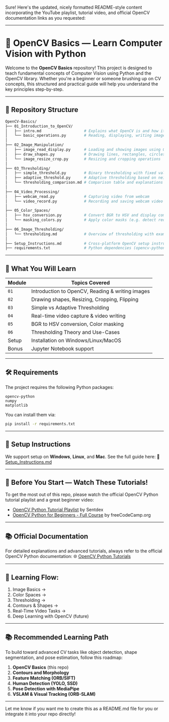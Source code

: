 Sure! Here's the updated, nicely formatted README-style content incorporating the YouTube playlist, tutorial video, and official OpenCV documentation links as you requested:

---

# 🧠 OpenCV Basics — Learn Computer Vision with Python

Welcome to the **OpenCV Basics** repository! This project is designed to teach fundamental concepts of Computer Vision using Python and the OpenCV library. Whether you're a beginner or someone brushing up on CV concepts, this structured and practical guide will help you understand the key principles step-by-step.

---

## 📂 Repository Structure

```bash
OpenCV-Basics/
├── 01_Introduction_to_OpenCV/
│   ├── intro.md                   # Explains what OpenCV is and how it works
│   └── basic_operations.py        # Reading, displaying, writing images, drawing lines/shapes
│
├── 02_Image_Manipulation/
│   ├── image_read_display.py      # Loading and showing images using OpenCV
│   ├── draw_shapes.py             # Drawing lines, rectangles, circles on images
│   └── image_resize_crop.py       # Resizing and cropping operations
│
├── 03_Thresholding/
│   ├── simple_threshold.py        # Binary thresholding with fixed value
│   ├── adaptive_threshold.py      # Adaptive thresholding based on neighborhood
│   └── thresholding_comparison.md # Comparison table and explanations (merged into Setup_Instructions.md)
│
├── 04_Video_Processing/
│   ├── webcam_read.py             # Capturing video from webcam
│   └── video_record.py            # Recording and saving webcam video to a file
│
├── 05_Color_Spaces/
│   ├── hsv_conversion.py          # Convert BGR to HSV and display components
│   └── masking_colors.py          # Apply color masks (e.g. detect red, blue)
│
├── 06_Image_Thresholding/
│   └── thresholding.md            # Overview of thresholding with examples
│
├── Setup_Instructions.md          # Cross-platform OpenCV setup instructions with notebook support
├── requirements.txt               # Python dependencies (opencv-python, numpy, matplotlib)
```

---

## 📌 What You Will Learn

| Module | Topics Covered                                   |
| ------ | ------------------------------------------------ |
| `01`   | Introduction to OpenCV, Reading & writing images |
| `02`   | Drawing shapes, Resizing, Cropping, Flipping     |
| `03`   | Simple vs Adaptive Thresholding                  |
| `04`   | Real-time video capture & video writing          |
| `05`   | BGR to HSV conversion, Color masking             |
| `06`   | Thresholding Theory and Use-Cases                |
| Setup  | Installation on Windows/Linux/MacOS              |
| Bonus  | Jupyter Notebook support                         |

---

## 🛠️ Requirements

The project requires the following Python packages:

```
opencv-python
numpy
matplotlib
```

You can install them via:

```bash
pip install -r requirements.txt
```

---

## 🧰 Setup Instructions

We support setup on **Windows**, **Linux**, and **Mac**. See the full guide here:
📄 [Setup\_Instructions.md](./opencv-basics-guide/opencv-basics-guide/setup_instructions.md)

---

## 🎥 Before You Start — Watch These Tutorials!

To get the most out of this repo, please watch the official OpenCV Python tutorial playlist and a great beginner video:

* [OpenCV Python Tutorial Playlist](https://youtube.com/playlist?list=PLQVvvaa0QuDdttJXlLtAJxJetJcqmqlQq&si=wuAwTZ6CpNElRM1u) by Sentdex
* [OpenCV Python for Beginners - Full Course](https://www.youtube.com/watch?v=oXlwWbU8l2o) by freeCodeCamp.org

---

## 📚 Official Documentation

For detailed explanations and advanced tutorials, always refer to the official OpenCV Python documentation:
🌐 [OpenCV Python Tutorials](https://docs.opencv.org/4.x/d6/d00/tutorial_py_root.html)

---

## 🧭 Learning Flow:

1. Image Basics →
2. Color Spaces →
3. Thresholding →
4. Contours & Shapes →
5. Real-Time Video Tasks →
6. Deep Learning with OpenCV (future)

---

## 📚 Recommended Learning Path

To build toward advanced CV tasks like object detection, shape segmentation, and pose estimation, follow this roadmap:

1. **OpenCV Basics** (this repo)
2. **Contours and Morphology**
3. **Feature Matching (ORB/SIFT)**
4. **Human Detection (YOLO, SSD)**
5. **Pose Detection with MediaPipe**
6. **VSLAM & Visual Tracking (ORB-SLAM)**

---

Let me know if you want me to create this as a README.md file for you or integrate it into your repo directly!
